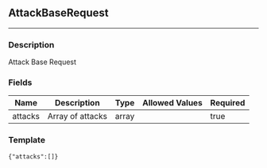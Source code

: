 ## AttackBaseRequest
---
### Description
Attack Base Request
### Fields
| Name | Description | Type | Allowed Values | Required |
| ---- | ----------- | ---- | -------------- | -------- |
| attacks | Array of attacks | array |  | true |
### Template
```
{"attacks":[]}
```
